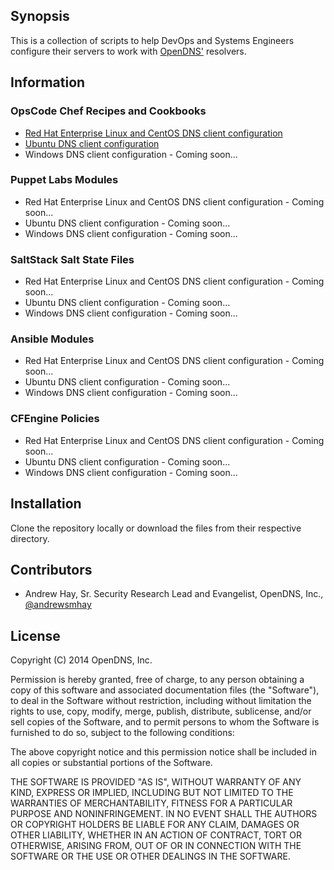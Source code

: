 ## Synopsis

This is a collection of scripts to help DevOps and Systems Engineers configure their servers to work with [OpenDNS'](http://www.opendns.com) resolvers.

## Information
### OpsCode Chef Recipes and Cookbooks
* [Red Hat Enterprise Linux and CentOS DNS client configuration](./chef/opendns_rh_and_centos)
* [Ubuntu DNS client configuration](./chef/opendns_ubuntu)
* Windows DNS client configuration - Coming soon...

### Puppet Labs Modules
* Red Hat Enterprise Linux and CentOS DNS client configuration - Coming soon...
* Ubuntu DNS client configuration - Coming soon...
* Windows DNS client configuration - Coming soon...

### SaltStack Salt State Files
* Red Hat Enterprise Linux and CentOS DNS client configuration - Coming soon...
* Ubuntu DNS client configuration - Coming soon...
* Windows DNS client configuration - Coming soon...

### Ansible Modules
* Red Hat Enterprise Linux and CentOS DNS client configuration - Coming soon...
* Ubuntu DNS client configuration - Coming soon...
* Windows DNS client configuration - Coming soon...

### CFEngine Policies
* Red Hat Enterprise Linux and CentOS DNS client configuration - Coming soon...
* Ubuntu DNS client configuration - Coming soon...
* Windows DNS client configuration - Coming soon...

## Installation

Clone the repository locally or download the files from their respective directory.

## Contributors

* Andrew Hay, Sr. Security Research Lead and Evangelist, OpenDNS, Inc., [@andrewsmhay](http://twitter.com/andrewsmhay)

## License

Copyright (C) 2014 OpenDNS, Inc.

Permission is hereby granted, free of charge, to any person obtaining a copy of this software and associated documentation files (the "Software"), to deal in the Software without restriction, including without limitation the rights to use, copy, modify, merge, publish, distribute, sublicense, and/or sell copies of the Software, and to permit persons to whom the Software is furnished to do so, subject to the following conditions:

The above copyright notice and this permission notice shall be included in all copies or substantial portions of the Software.

THE SOFTWARE IS PROVIDED "AS IS", WITHOUT WARRANTY OF ANY KIND, EXPRESS OR IMPLIED, INCLUDING BUT NOT LIMITED TO THE WARRANTIES OF MERCHANTABILITY, FITNESS FOR A PARTICULAR PURPOSE AND NONINFRINGEMENT. IN NO EVENT SHALL THE AUTHORS OR COPYRIGHT HOLDERS BE LIABLE FOR ANY CLAIM, DAMAGES OR OTHER LIABILITY, WHETHER IN AN ACTION OF CONTRACT, TORT OR OTHERWISE, ARISING FROM, OUT OF OR IN CONNECTION WITH THE SOFTWARE OR THE USE OR OTHER DEALINGS IN THE SOFTWARE.